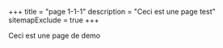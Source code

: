 +++
title = "page 1-1-1"
description = "Ceci est une page test"
sitemapExclude = true
+++

Ceci est une page de demo